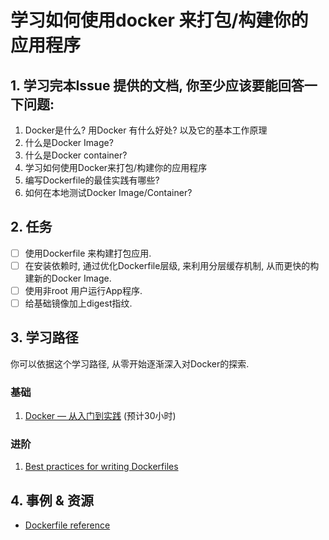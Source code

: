 # 学习如何使用docker 来打包/构建你的应用程序

## 1. 学习完本Issue 提供的文档, 你至少应该要能回答一下问题:
1. Docker是什么? 用Docker 有什么好处? 以及它的基本工作原理
2. 什么是Docker Image?
3. 什么是Docker container?
4. 学习如何使用Docker来打包/构建你的应用程序
5. 编写Dockerfile的最佳实践有哪些?
6. 如何在本地测试Docker Image/Container?

## 2. 任务
- [ ] 使用Dockerfile 来构建打包应用.
- [ ] 在安装依赖时, 通过优化Dockerfile层级, 来利用分层缓存机制, 从而更快的构建新的Docker Image.
- [ ] 使用非root 用户运行App程序.
- [ ] 给基础镜像加上digest指纹.

## 3. 学习路径
你可以依据这个学习路径, 从零开始逐渐深入对Docker的探索.
### 基础
1. [Docker — 从入门到实践](https://yeasy.gitbooks.io/docker_practice/content/) (预计30小时)

### 进阶
1. [Best practices for writing Dockerfiles](https://docs.docker.com/develop/develop-images/dockerfile_best-practices/)

## 4. 事例 & 资源
- [Dockerfile reference](https://docs.docker.com/engine/reference/builder/)
